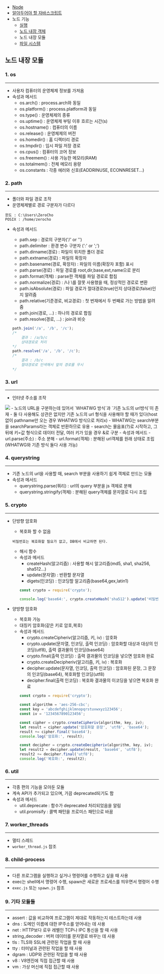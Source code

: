 - [Node](./README.md)
- [알아두어야 할 자바스크립트](./JavaScript.md)
- 노드 기능
    - [실행](./Node.md)  
    - [노드 내장 객체](./Objects.md)  
    - 노드 내장 모듈    
    - [파일 시스템](./FileSystem.md)

## 노드 내장 모듈

### 1. os
***
- 사용자 컴퓨터의 운영체제 정보를 가져옴
- 속성과 메서드
    - os.arch() : process.arch와 동일
    - os.platform() : process.platform과 동일
    - os.type() : 운영체제의 종류
    - os.uptime() : 운영체제 부팅 이후 흐르는 시간(s)
    - os.hostname() : 컴퓨터의 이름
    - os.release() : 운영체제의 버전
    - os.homedir() : 홈 디렉터리 경로
    - os.tmpdir() : 임시 파일 저장 경로
    - os.cpus() : 컴퓨터의 코어 정보
    - os.freemem() : 사용 가능한 메모리(RAM)
    - os.totalmem() : 전체 메모리 용량
    - os.constants : 각종 에러와 신호(EADDRINUSE, ECONNRESET...)

### 2. path
***
- 폴더와 파일 경로 조작
- 운영체제별로 경로 구분자가 다르다
~~~
윈도 : C:\Users\ZeroCho
POSIX : /home/zerocho
~~~
- 속성과 메서드
    - path.sep : 경로의 구분자('/' or '\')
    - path.delimiter : 환경 변수 구분자 (':' or ';')
    - path.dirname(경로) : 파일이 위치한 폴더 경로
    - path.extname(경로) : 파일의 확장자
    - path.basename(경로, 확장자) : 파일의 이름(확장자 포함) 표시
    - path.parse(경로) : 파일 경로를 root,dir,base,ext,name으로 분리
    - path.format(객체) : parse한 객체를 파일 경로로 합침
    - path.normalize(경로) : /나 \를 잘못 사용했을 때, 정상적인 경로로 변환
    - path.isAbsolute(경로) : 파일 경로가 절대경로(true)인지 상대경로(false)인지 알려줌
    - path.relative(기준경로, 비교경로) : 첫 번재에서 두 번째로 가는 방법을 알려줌
    - path.join(경로, ...) : 하나의 경로로 합침
    - path.resolve(경로, ...) : join과 비슷

    ~~~js
    path.join('/a', '/b', '/c');
    /*  
        결과 : /a/b/c
        상대경로로 처리
    */
    path.resolve('/a', '/b', '/c');
    /*  
        결과 : /b/c
        절대경로로 인색해서 앞의 경로를 무시
    */
    ~~~

### 3. url
***
- 인터넷 주소를 조작    
<img src="https://thebook.io/img/080229/119.jpg">   
- 노드의 URL을 구분하는데 있어서 `WHATWG 방식`과 `기존 노드의 url방식`이 존재
    - 둘 다 사용해도 상관은 없지만 기존 노드의 url 형식을 사용해야 할 때가 있다(host없이 pathname만 오는 경우 WHATWG 방식으로 처리x)
    - WHATWG는 search부분을 searchParams라는 객체로 반환하므로 유용
    - search는 물음표(?)로 시작하고, 그 뒤에 키=값 형식으로 데이터 전달, 여러 키가 있을 경우 &로 구분
- 속성과 메서드
    - url.parse(주소) : 주소 분해
    - url.format(객체) : 분해된 url객체를 원래 상태로 조립(WHATWG와 기존 방식 둘다 사용 가능)
    
### 4. querystring
***
- 기존 노드의 url을 사용할 때, search 부분을 사용하기 쉽게 객체로 만드는 모듈
- 속성과 메서드
    - querystring.parse(쿼리) : url의 query 부분을 js 객체로 분해
    - querystring.stringify(객체) : 분해된 query객체를 문자열로 다시 조립

### 5. crypto
***
- 단방향 암호화
    - 복호화 할 수 없음
    ~~~
    비밀번호는 복호화할 필요가 없고, DB에서 비교하면 된다.
    ~~~
    - 해시 함수
    - 속성과 메서드
        - createHash(알고리즘) : 사용할 해시 알고리즘(md5, sha1, sha256, sha512...)
        - update(문자열) : 반환할 문자열
        - digets(인코딩) : 인코딩할 알고리즘(base64,gex,latin1)
        ~~~js
        const crypto = require('crypto');

        console.log('base64:', crypto.createHash('sha512').update('비밀번호').digest('base64'));
        ~~~

- 양방향 암호화
    - 복호화 가능
    - 대칭키 암호화(같은 키로 암호,복호)
    - 속성과 메서드
        - crypto.createCipheriv(알고리즘, 키, iv) : 암호화
        - crypto.update(문자열, 인코딩, 출력 인코딩) : 암호화할 대상과 대상의 인코딩(utf8), 출력 결과물의 인코딩(base64)
        - crypto.final(출력 인코딩) : 출력 결과물의 인코딩을 넣으면 암호화 완료
        - crypto.createDecipheriv(알고리즘, 키, iv) : 복호화
        - decipher.update(문자열, 인코딩, 출력 인코딩) : 암호화된 문장, 그 문장의 인코딩(base64), 복호화할 인코딩(utf8)
        - decipher.final(출력 인코딩) : 복호화 결과물의 이코딩을 넣으면 복호화 완료
        ~~~js
        const crypto = require('crypto'); 

        const algorithm = 'aes-256-cbc'; 
        const key = 'abcdefghijklmnopqrstuvwxyz123456'; 
        const iv = '1234567890123456'; 

        const cipher = crypto.createCipheriv(algorithm, key, iv); 
        let result = cipher.update('암호화할 문장', 'utf8', 'base64'); 
        result += cipher.final('base64'); 
        console.log('암호화:', result); 

        const decipher = crypto.createDecipheriv(algorithm, key, iv); 
        let result2 = decipher.update(result, 'base64', 'utf8'); 
        result2 += decipher.final('utf8'); 
        console.log('복호화:', result2);
        ~~~

### 6. util
***
- 각종 편의 기능을 모아둔 모듈
- 계속 API가 추가되고 있으며, 가끔 deprecated되기도 함
- 속성과 메서드
    - util.deprecate : 함수가 deprecated 처리되었음을 알림
    - util.promisify : 콜백 패턴을 프로미스 패턴으로 바꿈

### 7. worker_threads
***
- 멀티 스레드
- `worker_thread.js` 참조

### 8. child-process
***
- 다른 프로그램을 실행하고 싶거나 명령어를 수행하고 싶을 때 사용
- exec는 shell에서 명령어 수행, spawn은 새로운 프로세스를 띄우면서 명령어 수행
- `exec.js` 또는 `spawn.js` 참조
### 9. 기타 모듈들
***
- assert : 값을 비교하여 프로그램이 제대로 작동하는지 테스트하는데 사용
- dns : 도메인 이름에 대한 IP주소를 얻어내는 데 사용
- net : HTTP보다 로우 레벨인 TCP나 IPC 통신을 할 때 사용
- string_decoder : 버퍼 데이터를 문자열로 바꾸는 데 사용
- tls : TLS와 SSL에 관련된 작업을 할 때 사용
- tty : 터미널과 관련된 작업을 할 때 사용
- dgram : UDP와 관련된 작업을 할 때 사용
- v8 : V8엔진에 직접 접근할 때 사용
- vm : 가상 머신에 직접 접근할 때 사용